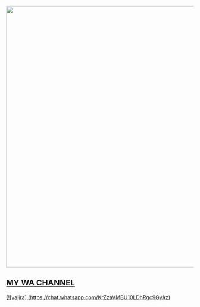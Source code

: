 <p align="center">
<a href="https://github.com/Yehanyovindu">
    <img 
src="https://telegra.ph/file/3d019d7675687c2a05080.jpg"  width="700px">

## MY WA CHANNEL

[![vajira]
(https://chat.whatsapp.com/KrZzaVMBU10LDhRgc9GyAz)
